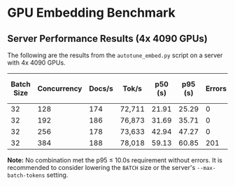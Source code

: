 # GPU Embedding Benchmark

## Server Performance Results (4x 4090 GPUs)

The following are the results from the `autotune_embed.py` script on a server with 4x 4090 GPUs.

| Batch Size | Concurrency | Docs/s | Tok/s  | p50 (s) | p95 (s) | Errors | Total Time (s) |
|------------|-------------|--------|--------|---------|---------|--------|----------------|
| 32         | 128         | 174    | 72,711 | 21.91   | 25.29   | 0      | 88.39          |
| 32         | 192         | 186    | 76,873 | 31.69   | 35.71   | 0      | 107.70         |
| 32         | 256         | 178    | 73,633 | 42.94   | 47.27   | 0      | 112.20         |
| 32         | 384         | 188    | 78,018 | 59.13   | 60.85   | 201    | 106.36         |

**Note:** No combination met the p95 ≤ 10.0s requirement without errors. It is recommended to consider lowering the `BATCH` size or the server's `--max-batch-tokens` setting.
